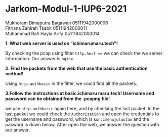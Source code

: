 # Jarkom-Modul-1-IUP6-2021


Mukhoram Dimaputra Bagawan 05111942000006 </br>
Fitriana Zahirah Tsabit 05111942000011 </br>
Muhammad Rafi Hayla Arifa 05111942000014 </br>




**1. What web server is used on "ichimarumaru.tech"!**

By checking the pcap using filter `http.host ==` we can check the we server information. Our answer is `nginx`.

**2. Find the packets from the web that use the basic authentication method!**

Using `http.authbasic` in the filter, we could find all the packets.

**3.Follow the instructions at basic.ichimaru maru.tech! Username and password can be obtained from the .pcapng file!**

we use `http.authbasic` again here, and by checking the last packet. In the last packet we could check the `Authorization` and open the credentials to get the username and password, which is `kuncimenujulautan` and the pasword is down below. After open the web, we answer the question with our answer.





